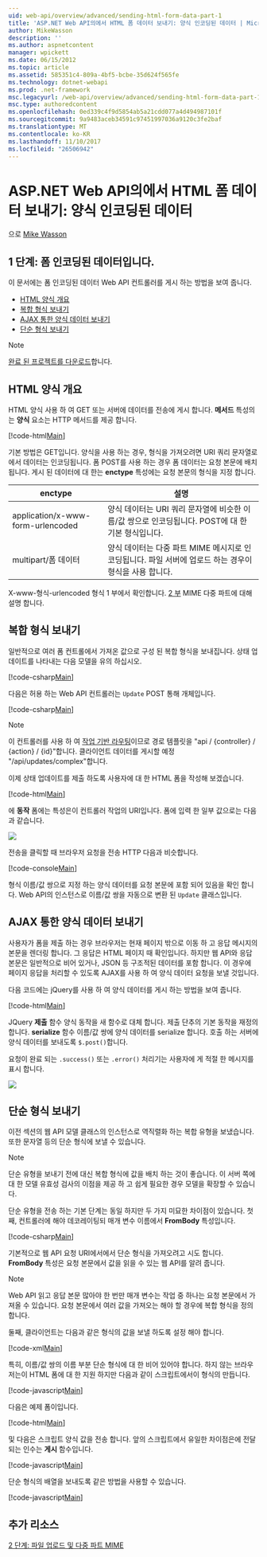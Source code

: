 ```yaml
---
uid: web-api/overview/advanced/sending-html-form-data-part-1
title: 'ASP.NET Web API의에서 HTML 폼 데이터 보내기: 양식 인코딩된 데이터 | Microsoft Docs'
author: MikeWasson
description: ''
ms.author: aspnetcontent
manager: wpickett
ms.date: 06/15/2012
ms.topic: article
ms.assetid: 585351c4-809a-4bf5-bcbe-35d624f565fe
ms.technology: dotnet-webapi
ms.prod: .net-framework
msc.legacyurl: /web-api/overview/advanced/sending-html-form-data-part-1
msc.type: authoredcontent
ms.openlocfilehash: 0ed339c4f9d5854ab5a21cdd077a4d494987101f
ms.sourcegitcommit: 9a9483aceb34591c97451997036a9120c3fe2baf
ms.translationtype: MT
ms.contentlocale: ko-KR
ms.lasthandoff: 11/10/2017
ms.locfileid: "26506942"
---
```

<a name="sending-html-form-data-in-aspnet-web-api-form-urlencoded-data"></a>ASP.NET Web API의에서 HTML 폼 데이터 보내기: 양식 인코딩된 데이터
====================
으로 [Mike Wasson](https://github.com/MikeWasson)

## <a name="part-1-form-urlencoded-data"></a>1 단계: 폼 인코딩된 데이터입니다.

이 문서에는 폼 인코딩된 데이터 Web API 컨트롤러를 게시 하는 방법을 보여 줍니다.

- [HTML 양식 개요](#overview_of_html_forms)
- [복합 형식 보내기](#sending_complex_types)
- [AJAX 통한 양식 데이터 보내기](#sending_form_data_via_ajax)
- [단순 형식 보내기](#sending_simple_types)

> [!NOTE]
> [완료 된 프로젝트를 다운로드](https://code.msdn.microsoft.com/ASPNET-Web-API-Sending-a6f9d007)합니다.


<a id="overview_of_html_forms"></a>
## <a name="overview-of-html-forms"></a>HTML 양식 개요

HTML 양식 사용 하 여 GET 또는 서버에 데이터를 전송에 게시 합니다. **메서드** 특성의는 **양식** 요소는 HTTP 메서드를 제공 합니다.

[!code-html[Main](sending-html-form-data-part-1/samples/sample1.html)]

기본 방법은 GET입니다. 양식을 사용 하는 경우, 형식을 가져오려면 URI 쿼리 문자열로에서 데이터는 인코딩됩니다. 폼 POST를 사용 하는 경우 폼 데이터는 요청 본문에 배치 됩니다. 게시 된 데이터에 대 한는 **enctype** 특성에는 요청 본문의 형식을 지정 합니다.

| enctype | 설명 |
| --- | --- |
| application/x-www-form-urlencoded | 양식 데이터는 URI 쿼리 문자열에 비슷한 이름/값 쌍으로 인코딩됩니다. POST에 대 한 기본 형식입니다. |
| multipart/폼 데이터 | 양식 데이터는 다중 파트 MIME 메시지로 인코딩됩니다. 파일 서버에 업로드 하는 경우이 형식을 사용 합니다. |

X-www-형식-urlencoded 형식 1 부에서 확인합니다. [2 부](sending-html-form-data-part-2.md) MIME 다중 파트에 대해 설명 합니다.

<a id="sending_complex_types"></a>
## <a name="sending-complex-types"></a>복합 형식 보내기

일반적으로 여러 폼 컨트롤에서 가져온 값으로 구성 된 복합 형식을 보내집니다. 상태 업데이트를 나타내는 다음 모델을 유의 하십시오.

[!code-csharp[Main](sending-html-form-data-part-1/samples/sample2.cs)]

다음은 허용 하는 Web API 컨트롤러는 `Update` POST 통해 개체입니다.

[!code-csharp[Main](sending-html-form-data-part-1/samples/sample3.cs)]

> [!NOTE]
> 이 컨트롤러를 사용 하 여 [작업 기반 라우팅](../web-api-routing-and-actions/routing-in-aspnet-web-api.md#routing_by_action_name)이므로 경로 템플릿을 &quot;api / {controller} / {action} / {id}&quot;합니다. 클라이언트 데이터를 게시할 예정 &quot;/api/updates/complex&quot;합니다.


이제 상태 업데이트를 제출 하도록 사용자에 대 한 HTML 폼을 작성해 보겠습니다.

[!code-html[Main](sending-html-form-data-part-1/samples/sample4.html)]

에 **동작** 폼에는 특성은이 컨트롤러 작업의 URI입니다. 폼에 입력 한 일부 값으로는 다음과 같습니다.

![](sending-html-form-data-part-1/_static/image1.png)

전송을 클릭할 때 브라우저 요청을 전송 HTTP 다음과 비슷합니다.

[!code-console[Main](sending-html-form-data-part-1/samples/sample5.cmd)]

형식 이름/값 쌍으로 지정 하는 양식 데이터를 요청 본문에 포함 되어 있음을 확인 합니다. Web API의 인스턴스로 이름/값 쌍을 자동으로 변환 된 `Update` 클래스입니다.

<a id="sending_form_data_via_ajax"></a>
## <a name="sending-form-data-via-ajax"></a>AJAX 통한 양식 데이터 보내기

사용자가 폼을 제출 하는 경우 브라우저는 현재 페이지 밖으로 이동 하 고 응답 메시지의 본문을 렌더링 합니다. 그 응답은 HTML 페이지 때 확인입니다. 하지만 웹 API와 응답 본문은 일반적으로 비어 있거나, JSON 등 구조적된 데이터를 포함 합니다. 이 경우에 페이지 응답을 처리할 수 있도록 AJAX를 사용 하 여 양식 데이터 요청을 보낼 것입니다.

다음 코드에는 jQuery를 사용 하 여 양식 데이터를 게시 하는 방법을 보여 줍니다.

[!code-html[Main](sending-html-form-data-part-1/samples/sample6.html)]

JQuery **제출** 함수 양식 동작을 새 함수로 대체 합니다. 제출 단추의 기본 동작을 재정의 합니다. **serialize** 함수 이름/값 쌍에 양식 데이터를 serialize 합니다. 호출 하는 서버에 양식 데이터를 보내도록 `$.post()`합니다.

요청이 완료 되는 `.success()` 또는 `.error()` 처리기는 사용자에 게 적절 한 메시지를 표시 합니다.

![](sending-html-form-data-part-1/_static/image2.png)

<a id="sending_simple_types"></a>
## <a name="sending-simple-types"></a>단순 형식 보내기

이전 섹션의 웹 API 모델 클래스의 인스턴스로 역직렬화 하는 복합 유형을 보냈습니다. 또한 문자열 등의 단순 형식에 보낼 수 있습니다.

> [!NOTE]
> 단순 유형을 보내기 전에 대신 복합 형식에 값을 배치 하는 것이 좋습니다. 이 서버 쪽에 대 한 모델 유효성 검사의 이점을 제공 하 고 쉽게 필요한 경우 모델을 확장할 수 있습니다.


단순 유형을 전송 하는 기본 단계는 동일 하지만 두 가지 미묘한 차이점이 있습니다. 첫째, 컨트롤러에 해야 데코레이팅되 매개 변수 이름에서 **FromBody** 특성입니다.

[!code-csharp[Main](sending-html-form-data-part-1/samples/sample7.cs?highlight=3)]

기본적으로 웹 API 요청 URI에서에서 단순 형식을 가져오려고 시도 합니다. **FromBody** 특성은 요청 본문에서 값을 읽을 수 있는 웹 API를 알려 줍니다.

> [!NOTE]
> Web API 읽고 응답 본문 많아야 한 번만 매개 변수는 작업 중 하나는 요청 본문에서 가져올 수 있습니다. 요청 본문에서 여러 값을 가져오는 해야 할 경우에 복합 형식을 정의 합니다.


둘째, 클라이언트는 다음과 같은 형식의 값을 보낼 하도록 설정 해야 합니다.

[!code-xml[Main](sending-html-form-data-part-1/samples/sample8.xml)]

특히, 이름/값 쌍의 이름 부분 단순 형식에 대 한 비어 있어야 합니다. 하지 않는 브라우저는이 HTML 폼에 대 한 지원 하지만 다음과 같이 스크립트에서이 형식의 만듭니다.

[!code-javascript[Main](sending-html-form-data-part-1/samples/sample9.js)]

다음은 예제 폼이입니다.

[!code-html[Main](sending-html-form-data-part-1/samples/sample10.html)]

및 다음은 스크립트 양식 값을 전송 합니다. 앞의 스크립트에서 유일한 차이점은에 전달 되는 인수는 **게시** 함수입니다.

[!code-javascript[Main](sending-html-form-data-part-1/samples/sample11.js?highlight=2)]

단순 형식의 배열을 보내도록 같은 방법을 사용할 수 있습니다.

[!code-javascript[Main](sending-html-form-data-part-1/samples/sample12.js)]

## <a name="additional-resources"></a>추가 리소스

[2 단계: 파일 업로드 및 다중 파트 MIME](sending-html-form-data-part-2.md)
